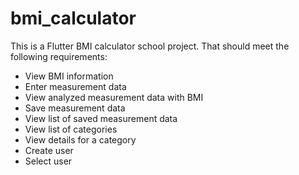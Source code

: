 # bmi_calculator

This is a Flutter BMI calculator school project. That should meet the following requirements:

- View BMI information
- Enter measurement data
- View analyzed measurement data with BMI
- Save measurement data
- View list of saved measurement data
- View list of categories
- View details for a category
- Create user
- Select user
